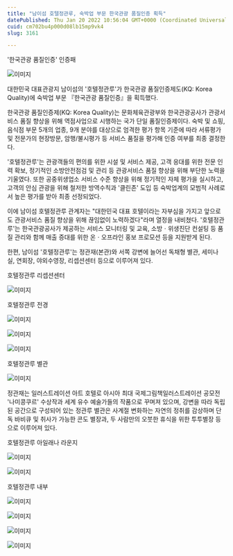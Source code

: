 ```yaml
---
title: "남이섬 호텔정관루, 숙박업 부문 한국관광 품질인증 획득"
datePublished: Thu Jan 20 2022 10:56:04 GMT+0000 (Coordinated Universal Time)
cuid: cm702bu4p000d08lb15mp9vk4
slug: 3161

---
```



'한국관광 품질인증' 인증패

![이미지](https://cdn.hashnode.com/res/hashnode/image/upload/v1739252961237/ff3b136d-d593-498a-b654-6075b864e537.jpeg)

대한민국 대표관광지 남이섬의 '호텔정관루'가 한국관광 품질인증제도(KQ: Korea Quality)에 숙박업 부문 『한국관광 품질인증』을 획득했다.

한국관광 품질인증제(KQ: Korea Quality)는 문화체육관광부와 한국관광공사가 관광서비스 품질 향상을 위해 역점사업으로 시행하는 국가 단일 품질인증제이다. 숙박 및 쇼핑, 음식점 부문 5개의 업종, 9개 분야를 대상으로 엄격한 평가 항목 기준에 따라 서류평가 및 전문가의 현장방문, 암행/불시평가 등 서비스 품질을 평가해 인증 여부를 최종 결정한다.

'호텔정관루'는 관광객들의 편의를 위한 시설 및 서비스 제공, 고객 응대를 위한 전문 인력 확보, 정기적인 소방안전점검 및 관리 등 관광서비스 품질 향상을 위해 부단한 노력을 기울였다. 또한 공중위생업소 서비스 수준 향상을 위해 정기적인 자체 평가을 실시하고, 고객의 안심 관광을 위해 철저한 방역수칙과 '클린존' 도입 등 숙박업계의 모범적 사례로서 높은 평가를 받아 최종 선정되었다.

이에 남이섬 호텔정관루 관계자는 "대한민국 대표 호텔이라는 자부심을 가지고 앞으로도 관광서비스 품질 향상을 위해 끊임없이 노력하겠다"라며 열정을 내비쳤다. '호텔정관루'는 한국관광공사가 제공하는 서비스 모니터링 및 교육, 소방ㆍ위생진단 컨설팅 등 품질 관리와 함께 매출 증대를 위한 온ㆍ오프라인 홍보 프로모션 등을 지원받게 된다.

한편, 남이섬 '호텔정관루'는 정관재(본관)와 서쪽 강변에 늘어선 독채형 별관, 세미나실, 연회장, 야외수영장, 리셉션센터 등으로 이루어져 있다.

호텔정관루 리셉션센터

![이미지](https://cdn.hashnode.com/res/hashnode/image/upload/v1739252963518/a46a675a-39ca-4287-b85b-05bf6ae7e129.jpeg)

호텔정관루 전경

![이미지](https://cdn.hashnode.com/res/hashnode/image/upload/v1739252967038/c0718926-49f6-4eb0-9c0e-e7cae203aecc.jpeg)

![이미지](https://cdn.hashnode.com/res/hashnode/image/upload/v1739252970482/ef7edcaf-6cab-48b6-80b8-a86aee28a6aa.jpeg)

![이미지](https://cdn.hashnode.com/res/hashnode/image/upload/v1739252973944/bcdcdb1f-a9b1-43f6-8f86-09cc7dd77b6e.jpeg)

호텔정관루 별관

![이미지](https://cdn.hashnode.com/res/hashnode/image/upload/v1739252976889/92a6fa27-51fb-49ba-a463-f55c88082487.jpeg)

정관재는 일러스트레이션 아트 호텔로 아시아 최대 국제그림책일러스트레이션 공모전 '나미콩쿠르' 수상작과 세계 유수 예술가들의 작품으로 꾸며져 있으며, 강변을 따라 독립된 공간으로 구성되어 있는 정관루 별관은 사계절 변화하는 자연의 정취를 감상하며 단독 바비큐 및 취사가 가능한 콘도 별장과, 두 사람만의 오붓한 휴식을 위한 투투별장 등으로 이루어져 있다.

호텔정관루 아일래나 라운지

![이미지](https://cdn.hashnode.com/res/hashnode/image/upload/v1739252979922/9b5ed81f-2411-4106-a82d-7ed55c2a324b.jpeg)

![이미지](https://blog.kakaocdn.net/dn/bqtO0H/btrrcvf1HvD/vQmOrOxRJ7n7XNkcF3uokk/img.jpg)

호텔정관루 내부

![이미지](https://cdn.hashnode.com/res/hashnode/image/upload/v1739252986033/bb1ad38a-f992-455e-9aa8-7a2470f59cf0.jpeg)

![이미지](https://cdn.hashnode.com/res/hashnode/image/upload/v1739252989840/a904a8df-f109-4806-a20f-6c5051aa0c44.jpeg)

![이미지](https://cdn.hashnode.com/res/hashnode/image/upload/v1739252992952/2c02ee52-3495-4358-a89d-0535c9cfa8f6.jpeg)

![이미지](https://cdn.hashnode.com/res/hashnode/image/upload/v1739252996124/7ab56b52-0806-4fed-846a-01284a675bda.jpeg)